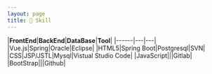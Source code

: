 ```yaml
---
layout: page
title: 💎 Skill
---
```


|**FrontEnd**|**BackEnd**|**DataBase**|**Tool**|
|------|---|---|
|Vue.js|Spring|Oracle|Eclipse|
|HTML5|Spring Boot|Postgresql|SVN|
|CSS|JSP/JSTL|Mysql|Vistual Studio Code|
|JavaScript|||Gitlab|
|BootStrap|||Github|


